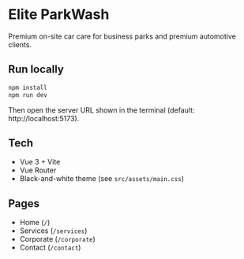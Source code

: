﻿# Elite ParkWash

Premium on-site car care for business parks and premium automotive clients.

## Run locally

```bash
npm install
npm run dev
```

Then open the server URL shown in the terminal (default: http://localhost:5173).

## Tech
- Vue 3 + Vite
- Vue Router
- Black-and-white theme (see `src/assets/main.css`)

## Pages
- Home (`/`)
- Services (`/services`)
- Corporate (`/corporate`)
- Contact (`/contact`)
